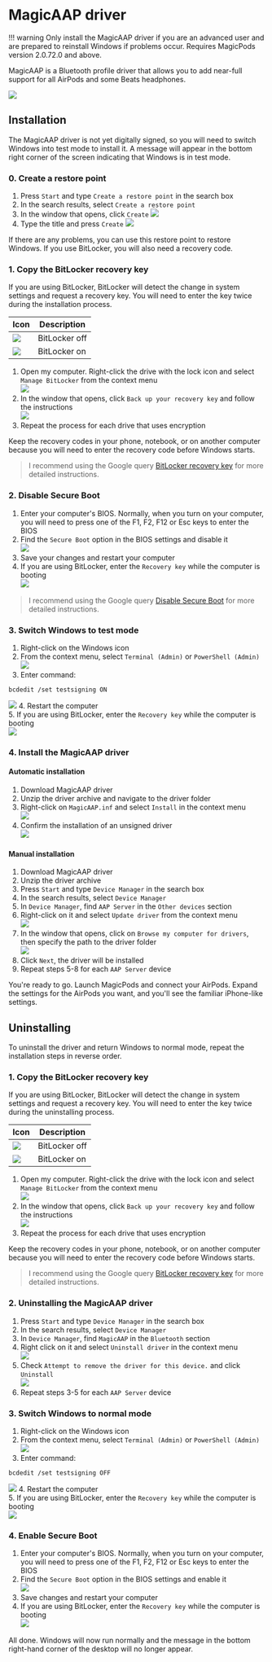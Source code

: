 # MagicAAP driver

!!! warning
    Only install the MagicAAP driver if you are an advanced user and are prepared to reinstall Windows if problems occur. Requires MagicPods version 2.0.72.0 and above.
    
MagicAAP is a Bluetooth profile driver that allows you to add near-full support for all AirPods and some Beats headphones.

![](/media/MagicAAP-Driver-Sample.png)


## Installation

The MagicAAP driver is not yet digitally signed, so you will need to switch Windows into test mode to install it. A message will appear in the bottom right corner of the screen indicating that Windows is in test mode.

### 0. Create a restore point

1. Press `Start` and type `Create a restore point` in the search box
2. In the search results, select `Create a restore point`
3. In the window that opens, click `Create`
![](/media/MagicAAP-Restore-Point.png)
3. Type the title and press `Create`
![](/media/MagicAAP-Restore-Point-Create.png)

If there are any problems, you can use this restore point to restore Windows. If you use BitLocker, you will also need a recovery code.


### 1. Copy the BitLocker recovery key

If you are using BitLocker, BitLocker will detect the change in system settings and request a recovery key. You will need to enter the key twice during the installation process.

| Icon                                   | Description   |
| -------------------------------------- | ------------- |
| ![](/media/MagicAAP-Bitlocker-Off.png) | BitLocker off |
| ![](/media/MagicAAP-Bitlocker-On.png)  | BitLocker on  |

1. Open my computer. Right-click the drive with the lock icon and select `Manage BitLocker` from the context menu  
![](/media/MagicAAP-Bitlocker-Manage.png)
2. In the window that opens, click `Back up your recovery key` and follow the instructions  
![](/media/MagicAAP-Bitlocker-Recovery-Key.png)
3. Repeat the process for each drive that uses encryption

Keep the recovery codes in your phone, notebook, or on another computer because you will need to enter the recovery code before Windows starts.

> I recommend using the Google query [BitLocker recovery key](https://www.google.com/search?q=BitLocker+recovery+key) for more detailed instructions.

### 2. Disable Secure Boot

1. Enter your computer's BIOS. Normally, when you turn on your computer, you will need to press one of the F1, F2, F12 or Esc keys to enter the BIOS
2. Find the `Secure Boot` option in the BIOS settings and disable it  
![](/media/MagicAAP-Secure-Boot-Disabled.png)
3. Save your changes and restart your computer
4. If you are using BitLocker, enter the `Recovery key` while the computer is booting  
![](/media/MagicAAP-Bitlocker-Recovery.png)

> I recommend using the Google query [Disable Secure Boot](https://www.google.com/search?q=Disable+Secure+Boot) for more detailed instructions.

### 3. Switch Windows to test mode

1. Right-click on the Windows icon
2. From the context menu, select `Terminal (Admin)` or `PowerShell (Admin)`  
![](/media/MagicAAP-Terminal-Admin.png)
3. Enter command:
```
bcdedit /set testsigning ON
```
![](/media/MagicAAP-Testsigning-On.png)
4. Restart the computer  
5. If you are using BitLocker, enter the `Recovery key` while the computer is booting  
![](/media/MagicAAP-Bitlocker-Recovery.png)

### 4. Install the MagicAAP driver

#### Automatic installation

1. Download MagicAAP driver
2. Unzip the driver archive and navigate to the driver folder
3. Right-click on `MagicAAP.inf` and select `Install` in the context menu  
![](/media/MagicAAP-Driver-Install-Auto.png)
4. Confirm the installation of an unsigned driver  
![](/media/MagicAAP-Driver-Install-Warning.png)

#### Manual installation

1. Download MagicAAP driver
2. Unzip the driver archive
3. Press `Start` and type `Device Manager` in the search box
4. In the search results, select `Device Manager`
5. In `Device Manager`, find `AAP Server` in the `Other devices` section
6. Right-click on it and select `Update driver` from the context menu  
![](/media/MagicAAP-Manual-Update-Driver.png)
7. In the window that opens, click on `Browse my computer for drivers`, then specify the path to the driver folder  
![](/media/MagicAAP-Manual-Update-Driver-Install.png)
8. Click `Next`, the driver will be installed
9. Repeat steps 5-8 for each `AAP Server` device

You're ready to go. Launch MagicPods and connect your AirPods. Expand the settings for the AirPods you want, and you'll see the familiar iPhone-like settings.

## Uninstalling

To uninstall the driver and return Windows to normal mode, repeat the installation steps in reverse order.

### 1. Copy the BitLocker recovery key

If you are using BitLocker, BitLocker will detect the change in system settings and request a recovery key. You will need to enter the key twice during the uninstalling process.

| Icon                                   | Description   |
| -------------------------------------- | ------------- |
| ![](/media/MagicAAP-Bitlocker-Off.png) | BitLocker off |
| ![](/media/MagicAAP-Bitlocker-On.png)  | BitLocker on  |

1. Open my computer. Right-click the drive with the lock icon and select `Manage BitLocker` from the context menu  
![](/media/MagicAAP-Bitlocker-Manage.png)
2. In the window that opens, click `Back up your recovery key` and follow the instructions  
![](/media/MagicAAP-Bitlocker-Recovery-Key.png)
3. Repeat the process for each drive that uses encryption

Keep the recovery codes in your phone, notebook, or on another computer because you will need to enter the recovery code before Windows starts.

> I recommend using the Google query [BitLocker recovery key](https://www.google.com/search?q=BitLocker+recovery+key) for more detailed instructions.


### 2. Uninstalling the MagicAAP driver

1. Press `Start` and type `Device Manager` in the search box
2. In the search results, select `Device Manager`
3. In `Device Manager`, find `MagicAAP` in the `Bluetooth` section
4. Right click on it and select `Uninstall driver` in the context menu  
![](/media/MagicAAP-Manual-Uninstall-Driver.png)
5. Check `Attempt to remove the driver for this device.` and click `Uninstall`  
![](/media/MagicAAP-Manual-Uninstall-Driver-Uninstall.png)
6. Repeat steps 3-5 for each `AAP Server` device

### 3. Switch Windows to normal mode

1. Right-click on the Windows icon
2. From the context menu, select `Terminal (Admin)` or `PowerShell (Admin)`  
![](/media/MagicAAP-Terminal-Admin.png)
3. Enter command:
```
bcdedit /set testsigning OFF
```
![](/media/MagicAAP-Testsigning-Off.png)
4. Restart the computer  
5. If you are using BitLocker, enter the `Recovery key` while the computer is booting  
![](/media/MagicAAP-Bitlocker-Recovery.png)

### 4. Enable Secure Boot

1. Enter your computer's BIOS. Normally, when you turn on your computer, you will need to press one of the F1, F2, F12 or Esc keys to enter the BIOS
2. Find the `Secure Boot` option in the BIOS settings and enable it  
![](/media/MagicAAP-Secure-Boot-Enabled.png)
3. Save changes and restart your computer
4. If you are using BitLocker, enter the `Recovery key` while the computer is booting  
![](/media/MagicAAP-Bitlocker-Recovery.png)  

All done. Windows will now run normally and the message in the bottom right-hand corner of the desktop will no longer appear.